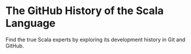 # The GitHub History of the Scala Language

Find the true Scala experts by exploring its development history in Git and GitHub.

